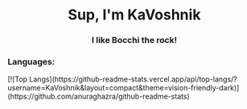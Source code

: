 <h1 align="center">Sup, I'm KaVoshnik</h1>
<h3 align="center">I like Bocchi the rock!</h3>


<h3 align="left">Languages:</h3>
[![Top Langs](https://github-readme-stats.vercel.app/api/top-langs/?username=KaVoshnik&layout=compact&theme=vision-friendly-dark)](https://github.com/anuraghazra/github-readme-stats)
